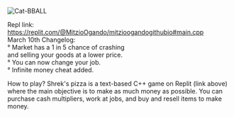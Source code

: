 
![Cat-BBALL](https://user-images.githubusercontent.com/85592369/157559401-0195f12e-45dd-4523-8c54-0f7a36ecdd40.jpg)

Repl link: https://replit.com/@MitzioOgando/mitzioogandogithubio#main.cpp                                
March 10th Changelog:                                                                                      
° Market has a 1 in 5 chance of crashing                                                                    
and selling your goods at a lower price.                                       
° You can now change your job.      
° Infinite money cheat added.                                     


How to play?
Shrek's pizza is a text-based C++ game on Replit (link above)
where the main objective is to make as much money as possible.
You can purchase cash multipliers, work at jobs, and buy and 
resell items to make money. 


